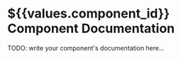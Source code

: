 # ${{values.component_id}} Component Documentation

TODO: write your component's documentation here...
